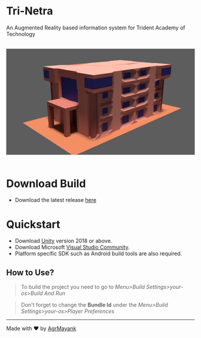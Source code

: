 # Tri-Netra
An Augmented Reality based information system for Trident Academy of Technology

<p align="center">
  <br>
  <img src="Assets/Icons/TAT Building.png" alt="TAT Building">
  <br>
  <br>
</p>

# Download Build
- Download the latest release [here](https://github.com/AgrMayank/Tri-Netra/releases)


# Quickstart
- Download [Unity](https://unity3d.com/get-unity/download/archive) version 2018 or above.
- Download Microsoft [Visual Studio Community](https://visualstudio.microsoft.com/).
- Platform specific SDK such as Android build tools are also required.

## How to Use?
> To build the project you need to go to *Menu>Build Settings>your-os>Build And Run*

> Don't forget to change the **Bundle Id** under the *Menu>Build Settings>your-os>Player Preferences*

<hr>

Made with ❤ by [AgrMayank](https://AgrMayank.GitHub.io)

